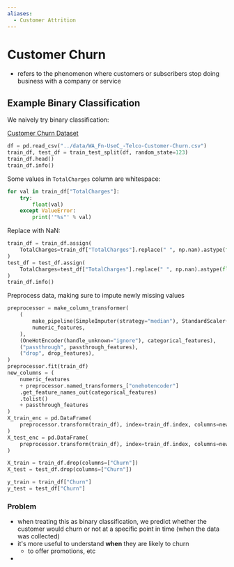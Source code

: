 ```yaml
---
aliases:
  - Customer Attrition
---
```

# Customer Churn
- refers to the phenomenon where customers or subscribers stop doing business with a company or service
## Example Binary Classification
We naively try binary classification:

[Customer Churn Dataset](https://www.kaggle.com/blastchar/telco-customer-churn)
 ```python
 df = pd.read_csv("../data/WA_Fn-UseC_-Telco-Customer-Churn.csv")
train_df, test_df = train_test_split(df, random_state=123)
train_df.head()
train_df.info()
```
Some values in `TotalCharges` column are whitespace:
```python
for val in train_df["TotalCharges"]:
    try:
        float(val)
    except ValueError:
        print('"%s"' % val)
```
Replace with NaN:
```python
train_df = train_df.assign(
    TotalCharges=train_df["TotalCharges"].replace(" ", np.nan).astype(float)
)
test_df = test_df.assign(
    TotalCharges=test_df["TotalCharges"].replace(" ", np.nan).astype(float)
)
train_df.info()
```
Preprocess data, making sure to impute newly missing values
```python
preprocessor = make_column_transformer(
    (
        make_pipeline(SimpleImputer(strategy="median"), StandardScaler()),
        numeric_features,
    ),
    (OneHotEncoder(handle_unknown="ignore"), categorical_features),
    ("passthrough", passthrough_features),
    ("drop", drop_features),
)
preprocessor.fit(train_df)
new_columns = (
    numeric_features
    + preprocessor.named_transformers_["onehotencoder"]
    .get_feature_names_out(categorical_features)
    .tolist()
    + passthrough_features
)
X_train_enc = pd.DataFrame(
    preprocessor.transform(train_df), index=train_df.index, columns=new_columns
)
X_test_enc = pd.DataFrame(
    preprocessor.transform(train_df), index=train_df.index, columns=new_columns
)

X_train = train_df.drop(columns=["Churn"])
X_test = test_df.drop(columns=["Churn"])

y_train = train_df["Churn"]
y_test = test_df["Churn"]
```
### Problem
- when treating this as binary classification, we predict whether the customer would churn or not at a specific point in time (when the data was collected)
- it's more useful to understand **when** they are likely to churn
	- to offer promotions, etc
- 